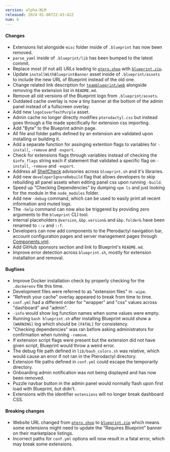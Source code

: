 ```yaml
---
version: alpha-NLM
released: 2024-01-06T22:43:42Z
num: 6
---
```


#### Changes

- Extensions list alongside `misc` folder inside of `.blueprint` has now been removed.
- `parse_yaml` inside of `.blueprint/lib` has been bumped to the latest commit.
- Replace most (if not all) URLs leading to [`ptero.shop`](https://ptero.shop) with [`blueprint.zip`](https://blueprint.zip).
- Update `installWithBlueprintBanner` asset inside of `.blueprint/assets` to include the new URL of Blueprint instead of the old one.
- Change related link description for [`teamblueprint/web`](https://github.com/BlueprintFramework/web) alongside removing the extension list in `README.md`.
- Remove all old versions of the Blueprint logo from `.blueprint/assets`.
- Outdated cache overlay is now a tiny banner at the bottom of the admin panel instead of a fullscreen overlay.
- Add new `logoCoverTextPurple` asset.
- Admin cache no longer directly modifies `pterodactyl.css` but instead goes through a file made specifically for extension css importing.
- Add "Byte" to the Blueprint admin page.
- All file and folder paths defined by an extension are validated upon installing or building it.
- Add a separate function for assinging extention flags to variables for `-install`, `-remove` and `-export`.
- Check for extensions flags through variables instead of checking the `$info_flags` string each if statement that validated a specific flag on `-install`, `-remove` and `-export`.
- Address all [ShellCheck](https://www.shellcheck.net/wiki/) advisories across `blueprint.sh` and it's libraries.
- Add new `developerIgnoreRebuild` flag that allows developers to skip rebuilding all panel assets when editing panel css upon running `-build`.
- Speed up "Checking Dependencies" by dumping `npm ls` and just looking for the module in the `node_modules` folder.
- Add new `-debug` command, which can be used to easily print all recent information and muted logs.
- The `-help` command can now also be triggered by providing zero arguments to the `blueprint` CLI tool.
- Internal placeholders `@version`, `&bp.version&` and `&bp.folder&` have been renamed to `::v` and `::f`.
- Developers can now add components to the Pterodactyl navigation bar, account configuration pages and server management pages through [Components.yml](/docs/configs/componentsyml).
- Add GitHub sponsors section and link to Blueprint's `README.md`.
- Improve error detection across `blueprint.sh`, mostly for extension installation and removal.

#### Bugfixes

- Improve Docker installation check by properly checking for the `.dockerenv` file this time.
- Development files were referred to as "extension files" in `-wipe`.
- "Refresh your cache" overlay appeared to break from time to time.
- `conf.yml` had a different order for "wrapper" and "css" values across "dashboard" and "admin".
- `-info` would show log function names when some values were empty.
- Running `bash blueprint.sh` after installing Blueprint would show a `[WARNING]` log which should be `[FATAL]` for consistency.
- "Checking dependencies" was ran before asking administrators for confirmation when running `-remove`.
- If extension script flags were present but the extension did not have given script, Blueprint would throw a weird error.
- The debug file path defined in `lib/bash_colors.sh` was relative, which would cause an error if not ran in the Pterodactyl directory.
- Extension file paths defined in `conf.yml` could escape the temporarily directory.
- Onboarding admin notification was not being displayed and has now been removed.
- Puzzle navbar button in the admin panel would normally flash upon first load with Blueprint, but didn't.
- Extensions with the identifier `extensions` will no longer break dashboard CSS.

#### Breaking changes

- Website URL changed from [`ptero.shop`](https://ptero.shop) to [`blueprint.zip`](https://blueprint.zip) which means some extensions might need to update the "Requires Blueprint" banner on their marketplace listings.
- Incorrect paths for `conf.yml` options will now result in a fatal error, which may break some extensions.
